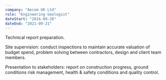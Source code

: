 ```yaml
---
company: "Aecom UK Ltd"
role: "Engineering Geologist"
dateStart: "2016-09-28"
dateEnd: "2021-09-21"
---
```


Technical report preparation.

Site supervision: conduct inspections to maintain accurate valuation of budget spend, problem solving between contractors, design and client team members.

Presentation to stakeholders: report on construction progress, ground conditions risk management, health & safety conditions and quality control.
